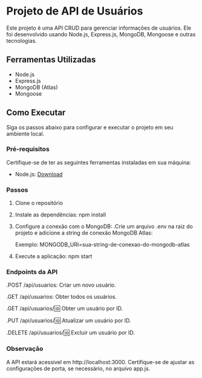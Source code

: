 # Projeto de API de Usuários

Este projeto é uma API CRUD para gerenciar informações de usuários. Ele foi desenvolvido usando Node.js, Express.js, MongoDB, Mongoose e outras tecnologias.

## Ferramentas Utilizadas

- Node.js
- Express.js
- MongoDB (Atlas)
- Mongoose

## Como Executar

Siga os passos abaixo para configurar e executar o projeto em seu ambiente local.

### Pré-requisitos

Certifique-se de ter as seguintes ferramentas instaladas em sua máquina:

- Node.js: [Download](https://nodejs.org/)

### Passos

1. Clone o repositório

2. Instale as dependências:
    npm install

3. Configure a conexão com o MongoDB:
    .Crie um arquivo .env na raiz do projeto e adicione a string de conexão MongoDB Atlas:

    Exemplo:
        MONGODB_URI=sua-string-de-conexao-do-mongodb-atlas

4. Execute a aplicação:
    npm start

### Endpoints da API

.POST /api/usuarios: Criar um novo usuário.

.GET /api/usuarios: Obter todos os usuários.

.GET /api/usuarios/:id: Obter um usuário por ID.

.PUT /api/usuarios/:id: Atualizar um usuário por ID.

.DELETE /api/usuarios/:id: Excluir um usuário por ID.

### Observação

A API estará acessível em http://localhost:3000. Certifique-se de ajustar as configurações de porta, se necessário, no arquivo app.js.
